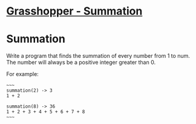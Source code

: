 # [Grasshopper - Summation](https://www.codewars.com/kata/grasshopper-summation "https://www.codewars.com/kata/55d24f55d7dd296eb9000030")

# Summation

Write a program that finds the summation of every number from 1 to num. The number will always be a positive integer greater than 0.

For example:
```
~~~
summation(2) -> 3
1 + 2

summation(8) -> 36
1 + 2 + 3 + 4 + 5 + 6 + 7 + 8
~~~
```
